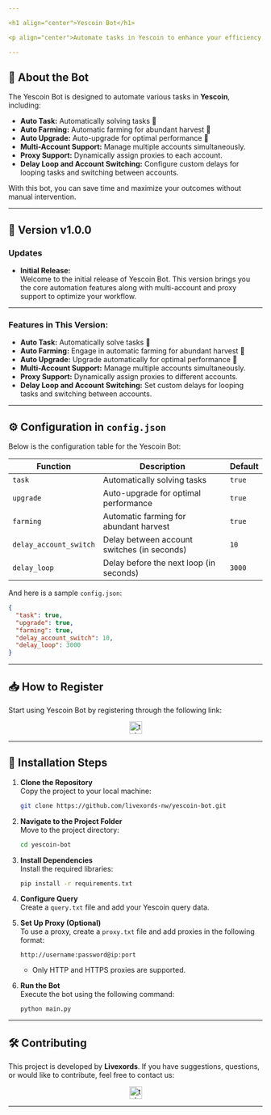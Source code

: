 ```yaml
---

<h1 align="center">Yescoin Bot</h1>

<p align="center">Automate tasks in Yescoin to enhance your efficiency and maximize your results!</p>

---
```


## 🚀 **About the Bot**

The Yescoin Bot is designed to automate various tasks in **Yescoin**, including:

- **Auto Task:** Automatically solving tasks 🤖
- **Auto Farming:** Automatic farming for abundant harvest 🌾
- **Auto Upgrade:** Auto-upgrade for optimal performance 🚀
- **Multi-Account Support:** Manage multiple accounts simultaneously.
- **Proxy Support:** Dynamically assign proxies to each account.
- **Delay Loop and Account Switching:** Configure custom delays for looping tasks and switching between accounts.

With this bot, you can save time and maximize your outcomes without manual intervention.

---

## 🌟 Version v1.0.0

### Updates

- **Initial Release:**  
  Welcome to the initial release of Yescoin Bot. This version brings you the core automation features along with multi-account and proxy support to optimize your workflow.

---

### **Features in This Version:**

- **Auto Task:** Automatically solve tasks 🤖
- **Auto Farming:** Engage in automatic farming for abundant harvest 🌾
- **Auto Upgrade:** Upgrade automatically for optimal performance 🚀
- **Multi-Account Support:** Manage multiple accounts simultaneously.
- **Proxy Support:** Dynamically assign proxies to different accounts.
- **Delay Loop and Account Switching:** Set custom delays for looping tasks and switching between accounts.

---

## ⚙️ **Configuration in `config.json`**

Below is the configuration table for the Yescoin Bot:

| **Function**           | **Description**                             | **Default** |
| ---------------------- | ------------------------------------------- | ----------- |
| `task`                 | Automatically solving tasks                 | `true`      |
| `upgrade`              | Auto-upgrade for optimal performance        | `true`      |
| `farming`              | Automatic farming for abundant harvest      | `true`      |
| `delay_account_switch` | Delay between account switches (in seconds) | `10`        |
| `delay_loop`           | Delay before the next loop (in seconds)     | `3000`      |

And here is a sample `config.json`:

```json
{
  "task": true,
  "upgrade": true,
  "farming": true,
  "delay_account_switch": 10,
  "delay_loop": 3000
}
```

---

## 📥 **How to Register**

Start using Yescoin Bot by registering through the following link:

<div align="center">
  <a href="https://t.me/theYescoin_bot/Yescoin?startapp=RTQrBY" target="_blank">
    <img src="https://img.shields.io/static/v1?message=Yescoin&logo=telegram&label=&color=2CA5E0&logoColor=white&labelColor=&style=for-the-badge" height="25" alt="telegram logo" />
  </a>
</div>

---

## 📖 **Installation Steps**

1. **Clone the Repository**  
   Copy the project to your local machine:

   ```bash
   git clone https://github.com/livexords-nw/yescoin-bot.git
   ```

2. **Navigate to the Project Folder**  
   Move to the project directory:

   ```bash
   cd yescoin-bot
   ```

3. **Install Dependencies**  
   Install the required libraries:

   ```bash
   pip install -r requirements.txt
   ```

4. **Configure Query**  
   Create a `query.txt` file and add your Yescoin query data.

5. **Set Up Proxy (Optional)**  
   To use a proxy, create a `proxy.txt` file and add proxies in the following format:

   ```
   http://username:password@ip:port
   ```

   - Only HTTP and HTTPS proxies are supported.

6. **Run the Bot**  
   Execute the bot using the following command:

   ```bash
   python main.py
   ```

---

## 🛠️ **Contributing**

This project is developed by **Livexords**. If you have suggestions, questions, or would like to contribute, feel free to contact us:

<div align="center">
  <a href="https://t.me/livexordsscript" target="_blank">
    <img src="https://img.shields.io/static/v1?message=Livexords&logo=telegram&label=&color=2CA5E0&logoColor=white&labelColor=&style=for-the-badge" height="25" alt="telegram logo" />
  </a>
</div>

---
